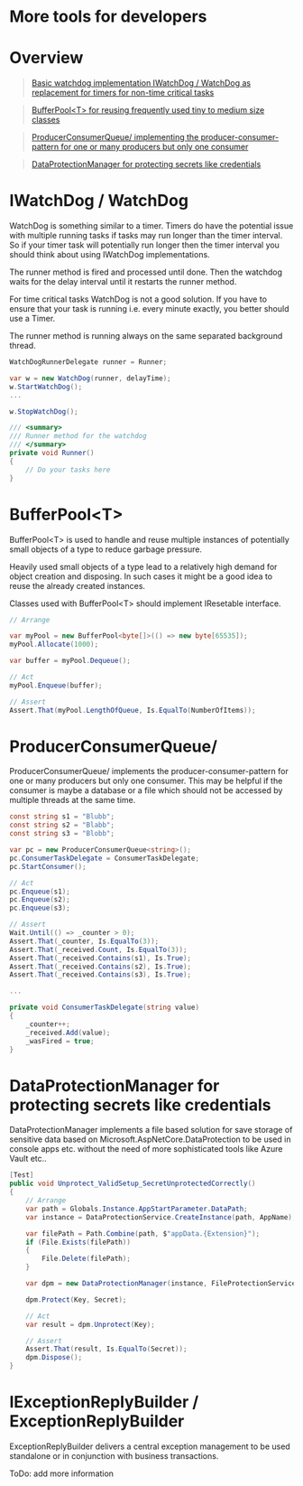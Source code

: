 More tools for developers
=============

# Overview

> [Basic watchdog implementation IWatchDog / WatchDog as replacement for timers for non-time critical tasks](#iwatchdog--watchdog)

> [BufferPool\<T\> for reusing frequently used tiny to medium size classes](#bufferpoolt)

> [ProducerConsumerQueue/<T/> implementing the producer-consumer-pattern for one or many producers but only one consumer](#producerconsumerqueue)

> [DataProtectionManager for protecting secrets like credentials](#dataprotectionmanager-for-protecting-secrets-like-credentials)


# IWatchDog / WatchDog

WatchDog is something similar to a timer. Timers do have the potential issue with multiple running tasks if tasks may run longer than the timer interval. 
So if your timer task will potentially run longer then the timer interval you should think about using IWatchDog implementations.

The runner method is fired and processed until done. Then the watchdog waits for the delay interval until it restarts the runner method.

For time critical tasks WatchDog is not a good solution. If you have to ensure that your task is running i.e. every minute exactly, you better should use a Timer.

The runner method is running always on the same separated background thread.


``` csharp
WatchDogRunnerDelegate runner = Runner;

var w = new WatchDog(runner, delayTime);
w.StartWatchDog();
...

w.StopWatchDog();		
```

``` csharp
/// <summary>
/// Runner method for the watchdog
/// </summary>
private void Runner()
{
    // Do your tasks here
}
```


# BufferPool\<T\>

BufferPool\<T\> is used to handle and reuse multiple instances of potentially small objects of a type to reduce garbage pressure.

Heavily used small objects of a type lead to a relatively high demand for object creation and disposing. In such cases it might be a good idea to reuse the already created instances.

Classes used with BufferPool\<T\> should implement IResetable interface.

``` csharp
// Arrange 

var myPool = new BufferPool<byte[]>(() => new byte[65535]);
myPool.Allocate(1000);

var buffer = myPool.Dequeue();

// Act  
myPool.Enqueue(buffer);

// Assert
Assert.That(myPool.LengthOfQueue, Is.EqualTo(NumberOfItems));
```

# ProducerConsumerQueue/<T/>

ProducerConsumerQueue/<T/> implements the producer-consumer-pattern for one or many producers but only one consumer. This may be helpful if the consumer is maybe a database or a file which should not be accessed by multiple threads at the same time.

``` csharp
const string s1 = "Blubb";
const string s2 = "Blabb";
const string s3 = "Blobb";

var pc = new ProducerConsumerQueue<string>();
pc.ConsumerTaskDelegate = ConsumerTaskDelegate;
pc.StartConsumer();

// Act  
pc.Enqueue(s1);
pc.Enqueue(s2);
pc.Enqueue(s3);

// Assert
Wait.Until(() => _counter > 0);
Assert.That(_counter, Is.EqualTo(3));
Assert.That(_received.Count, Is.EqualTo(3));
Assert.That(_received.Contains(s1), Is.True);
Assert.That(_received.Contains(s2), Is.True);
Assert.That(_received.Contains(s3), Is.True);

...

private void ConsumerTaskDelegate(string value)
{
    _counter++;
    _received.Add(value);
    _wasFired = true;
}
```

# DataProtectionManager for protecting secrets like credentials

DataProtectionManager implements a file based solution for save storage of sensitive data based on Microsoft.AspNetCore.DataProtection to be used in console apps etc. without the need of more sophisticated tools like Azure Vault etc..

``` csharp
[Test]
public void Unprotect_ValidSetup_SecretUnprotectedCorrectly()
{
    // Arrange 
    var path = Globals.Instance.AppStartParameter.DataPath;
    var instance = DataProtectionService.CreateInstance(path, AppName);

    var filePath = Path.Combine(path, $"appData.{Extension}");
    if (File.Exists(filePath))
    {
        File.Delete(filePath);
    }

    var dpm = new DataProtectionManager(instance, FileProtectionService, filePath);

    dpm.Protect(Key, Secret);

    // Act  
    var result = dpm.Unprotect(Key);

    // Assert
    Assert.That(result, Is.EqualTo(Secret));
    dpm.Dispose();
}
```

# IExceptionReplyBuilder / ExceptionReplyBuilder

ExceptionReplyBuilder delivers a central exception management to be used standalone or in conjunction with business transactions.

ToDo: add more information
